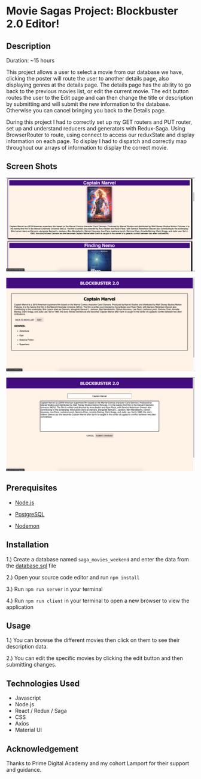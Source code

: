 # Movie Sagas Project: Blockbuster 2.0 Editor!

## Description
Duration: ~15 hours

This project allows a user to select a movie from our database we have, clicking the poster will route the user to another details page, also displaying genres at the details page. The details page has the ability to go back to the previous movies list, or edit the current movie. The edit button routes the user to the Edit page and can then change the title or description by submitting and will submit the new information to the database. Otherwise you can cancel bringing you back to the Details page. 

During this project I had to correctly set up my GET routers and PUT router, set up and understand reducers and generators with Redux-Saga. Using BrowserRouter to route, using connect to access our reduxState and display information on each page. To display I had to dispatch and correctly map throughout our arrays of information to display the correct movie.

## Screen Shots
![](images/movieList.PNG)

![](images/details.PNG)

![](images/edit.PNG)

## Prerequisites

* [Node.js](https://nodejs.org/en/)

* [PostgreSQL](https://www.postgresql.org/)

* [Nodemon](https://nodemon.io/)

## Installation

1.) Create a database named ```saga_movies_weekend``` and enter the data from the [database.sql](https://github.com/mshaokee/Movies-Saga-Project/blob/master/database.sql) file

2.) Open your source code editor and run ```npm install```

3.) Run ```npm run server``` in your terminal

4.) Run ```npm run client``` in your terminal to open a new browser to view the application

## Usage

1.) You can browse the different movies then click on them to see their description data.

2.) You can edit the specific movies by clicking the edit button and then submitting changes.

## Technologies Used
* Javascript
* Node.js
* React / Redux / Saga
* CSS
* Axios
* Material UI

## Acknowledgement
Thanks to Prime Digital Academy and my cohort Lamport for their support and guidance. 
